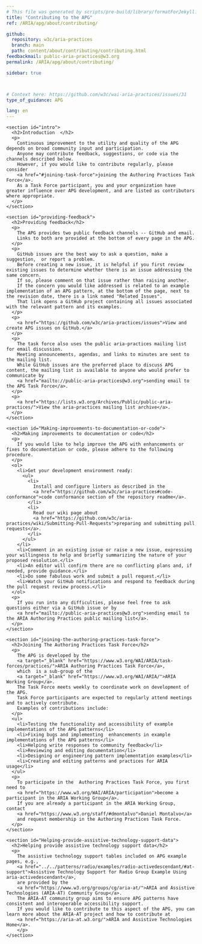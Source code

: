 ```yaml
---
# This file was generated by scripts/pre-build/library/formatForJekyll.js
title: "Contributing to the APG"
ref: /ARIA/apg/about/contributing/

github:
  repository: w3c/aria-practices
  branch: main
  path: content/about/contributing/contributing.html
feedbackmail: public-aria-practices@w3.org
permalink: /ARIA/apg/about/contributing/

sidebar: true



# Context here: https://github.com/w3c/wai-aria-practices/issues/31
type_of_guidance: APG

lang: en
---
```

<meta charset="UTF-8" />
<meta content="width=device-width, initial-scale=1.0" name="viewport" />
<title>Contributing to the APG</title>

<script src="../../../../content-assets/wai-aria-practices/shared/js/highlight.pack.js"></script>
<script src="../../../../content-assets/wai-aria-practices/shared/js/app.js"></script>
<script src="../../../../content-assets/wai-aria-practices/shared/js/skipto.js"></script>


<link 
  rel="stylesheet"
  href="{{ '/content-assets/wai-aria-practices/styles.css' | relative_url }}"
>
<!-- Code highlighting styles -->
<link 
  rel="stylesheet"
  href="{{ '/content-assets/wai-aria-practices/shared/css/github.css' | relative_url }}"
>

<script>
const addBodyClass = undefined;
const enableSidebar = true;
if (addBodyClass) document.body.classList.add(addBodyClass);
if (enableSidebar) document.body.classList.add('has-sidebar');
</script>
    

<script>
    const parentPage = window.location.pathname.match(
      /\/(patterns|practices|about)\//
    )?.[1];
    if (parentPage) {
      const parentHref = 'a[href*="' + parentPage + '"]';
      document.querySelector(parentHref).classList.add('active');
    }
  </script>
<div>

  <div>
    

    <section id="intro">
      <h2>Introduction  </h2>
      <p>
        Continuous improvement to the utility and quality of the APG depends on broad community input and participation.
        Anyone may contribute feedback, suggestions, or code via the channels described below.
        However, if you would like to contribute regularly, please consider
        <a href="#joining-task-force">joining the Authoring Practices Task Force</a>.
        As a Task Force participant, you and your organization have greater influence over APG development, and are listed as contributors where appropriate.
      </p>
    </section>

    <section id="providing-feedback">
      <h2>Providing feedback</h2>
      <p>
        The APG provides two public feedback channels -- GitHub and email.
        Links to both are provided at the bottom of every page in the APG.
      </p>
      <p>
        GitHub issues are the best way to ask a question, make a suggestion,  or report a problem.
        Before creating a new issue, it is helpful if you first review existing issues to determine whether there is an issue addressing the same concern.
        If so, please comment on that issue rather than raising another.
        If the concern you would like addressed is related to an example implementation of an APG pattern, at the bottom of the page, next to the revision date, there is a link named "Related Issues".
        That link opens a GitHub project containing all issues associated with the relevant pattern and its examples.
      </p>
      <p>
        <a href="https://github.com/w3c/aria-practices/issues">View and create APG issues on GitHub.</a>
      </p>
      <p>
        The task force also uses the public aria-practices mailing list for email discussion.
        Meeting announcements, agendas, and links to minutes are sent to the mailing list.
        While GitHub issues are the preferred place to discuss APG content, the mailing list is available to anyone who would prefer to communicate by
        <a href="mailto://public-aria-practices@w3.org">sending email to the APG Task Force</a>.
      </p>
      <p>
        <a href="https://lists.w3.org/Archives/Public/public-aria-practices/">View the aria-practices mailing list archive</a>.
      </p>
    </section>
    
    <section id="Making-improvements-to-documentation-or-code">
      <h2>Making improvements to documentation or code</h2>
      <p>
        If you would like to help improve the APG with enhancements or fixes to documentation or code, please adhere to the following procedure.
      </p>
      <ol>
        <li>Get your development environment ready:
          <ul>
            <li>
              Install and configure linters as described in the
              <a href="https://github.com/w3c/aria-practices#code-conformance">code conformance section of the repository readme</a>.
            </li>
            <li>
              Read our wiki page about
              <a href="https://github.com/w3c/aria-practices/wiki/Submitting-Pull-Requests">preparing and submitting pull requests</a>.
            </li>
          </ul>
        </li>
        <li>Comment in an existing issue or raise a new issue, expressing your willingness to help and briefly summarizing the nature of your proposed resolution.</li>
        <li>An editor will confirm there are no conflicting plans and, if needed, provide guidance.</li>
        <li>Do some fabulous work and submit a pull request.</li>
        <li>Watch your GitHub notifications and respond to feedback during the pull request review process.</li>
      </ol>
      <p>
        If you run into any difficulties, please feel free to ask questions either via a GitHub issue or by
        <a href="mailto://public-aria-practices@w3.org">sending email to the ARIA Authoring Practices public mailing list</a>.
      </p>
    </section>

    <section id="joining-the-authoring-practices-task-force">
      <h2>Joining The Authoring Practices Task Force</h2>
      <p>
        The APG is developed by the
        <a target="_blank" href="https://www.w3.org/WAI/ARIA/task-forces/practices/">ARIA Authoring Practices Task Force</a>,
        which  is a sub-group of the
        <a target="_blank" href="https://www.w3.org/WAI/ARIA/">ARIA Working Group</a>.
        The Task Force meets weekly to coordinate work on development of the APG.
        Task Force participants are expected to regularly attend meetings and to actively contribute.
        Examples of contributions include:
      </p>
      <ul>
        <li>Testing the functionality and accessibility of example implementations of the APG patterns</li>
        <li>Fixing bugs and implementing  enhancements in example implementations of the APG patterns</li>
        <li>Helping write responses to community feedback</li>
        <li>Reviewing and editing documentation</li>
        <li>Designing or engineering pattern implementation examples</li>
        <li>Creating and editing patterns and practices for ARIA usage</li>
      </ul>
      <p>
        To participate in the  Authoring Practices Task Force, you first need to
        <a href="https://www.w3.org/WAI/ARIA/participation">become a participant in the ARIA Working Group</a>.
        If you are already a participant in the ARIA Working Group, contact
        <a href="https://www.w3.org/staff/#dmontalvo">Daniel Montalvo</a>
        and request membership in the Authoring Practices Task Force.
      </p>
    </section>

    <section id="Helping-provide-assistive-technology-support-data">
      <h2>Helping provide assistive technology support data</h2>
      <p>
        The assistive technology support tables included on APG example pages, e.g.,
        <a href="../../patterns/radio/examples/radio-activedescendant/#at-support">Assistive Technology Support for Radio Group Example Using aria-activedescendant</a>,
        are provided by the
        <a href="https://www.w3.org/groups/cg/aria-at/">ARIA and Assistive Technologies (ARIA-AT) Community Group</a>.
        The ARIA-AT community group aims to ensure APG patterns have consistent and interoperable accessibility support.
        If you would like to contribute to this aspect of the APG, you can learn more about the ARIA-AT project and how to contribute at
        <a href="https://aria-at.w3.org/">ARIA and Assistive Technologies Home</a>.
        </p>
    </section>

  </div>

</div>
<script 
  src="{{ '/content-assets/wai-aria-practices/shared/js/skipto.js' | relative_url }}"
></script>
